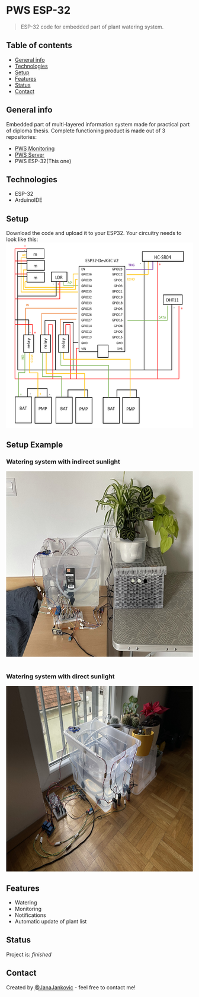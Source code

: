 # PWS ESP-32
> ESP-32 code for embedded part of plant watering system.

## Table of contents
* [General info](#general-info)
* [Technologies](#technologies)
* [Setup](#setup)
* [Features](#features)
* [Status](#status)
* [Contact](#contact)

## General info
Embedded part of multi-layered information system made for practical part of diploma thesis. Complete functioning product is made out of 3 repositories:
* [PWS Monitoring](https://github.com/JanaJankovic/pws-monitoring)
* [PWS Server](https://github.com/JanaJankovic/pws-server)
* PWS ESP-32(This one)


## Technologies
* ESP-32
* ArduinoIDE

## Setup
Download the code and upload it to your ESP32.
Your circuitry needs to look like this:
<img src="1.png" height="500px" alt="Circuitry"/>

## Setup Example
### Watering system with indirect sunlight <br>
<img src="1.JPEG" height="500px" alt="Example setup 1"/> <br><br>
### Watering system with direct sunlight <br>
<img src="2.JPEG" height="500px" alt="Example setup 2"/> <br>

## Features

* Watering
* Monitoring
* Notifications
* Automatic update of plant list

## Status
Project is: _finished_

## Contact
Created by [@JanaJankovic](https://github.com/JanaJankovic) - feel free to contact me!
